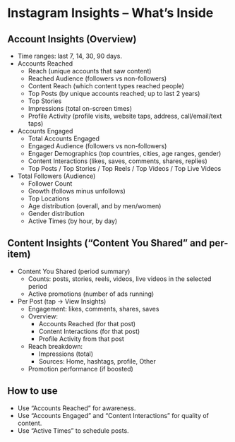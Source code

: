 # Instagram Insights – What’s Inside

## Account Insights (Overview)
- Time ranges: last 7, 14, 30, 90 days.
- Accounts Reached
  - Reach (unique accounts that saw content)
  - Reached Audience (followers vs non-followers)
  - Content Reach (which content types reached people)
  - Top Posts (by unique accounts reached; up to last 2 years)
  - Top Stories
  - Impressions (total on-screen times)
  - Profile Activity (profile visits, website taps, address, call/email/text taps)
- Accounts Engaged
  - Total Accounts Engaged
  - Engaged Audience (followers vs non-followers)
  - Engager Demographics (top countries, cities, age ranges, gender)
  - Content Interactions (likes, saves, comments, shares, replies)
  - Top Posts / Top Stories / Top Reels / Top Videos / Top Live Videos
- Total Followers (Audience)
  - Follower Count
  - Growth (follows minus unfollows)
  - Top Locations
  - Age distribution (overall, and by men/women)
  - Gender distribution
  - Active Times (by hour, by day)

## Content Insights (“Content You Shared” and per-item)
- Content You Shared (period summary)
  - Counts: posts, stories, reels, videos, live videos in the selected period
  - Active promotions (number of ads running)
- Per Post (tap → View Insights)
  - Engagement: likes, comments, shares, saves
  - Overview:
    - Accounts Reached (for that post)
    - Content Interactions (for that post)
    - Profile Activity from that post
  - Reach breakdown:
    - Impressions (total)
    - Sources: Home, hashtags, profile, Other
  - Promotion performance (if boosted)

## How to use
- Use “Accounts Reached” for awareness.
- Use “Accounts Engaged” and “Content Interactions” for quality of content.
- Use “Active Times” to schedule posts.
